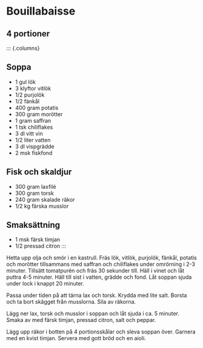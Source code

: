 # Bouillabaisse

## 4 portioner

::: {.columns}
## Soppa

-   1 gul lök
-   3 klyftor vitlök
-   1/2 purjolök
-   1/2 fänkål
-   400 gram potatis
-   300 gram morötter
-   1 gram saffran
-   1 tsk chiliflakes
-   3 dl vitt vin
-   1/2 liter vatten
-   3 dl vispgrädde
-   2 msk fiskfond

## Fisk och skaldjur

-   300 gram laxfilé
-   300 gram torsk
-   240 gram skalade räkor
-   1/2 kg färska musslor

## Smaksättning

-   1 msk färsk timjan
-   1/2 pressad citron
:::

Hetta upp olja och smör i en kastrull. Fräs lök, vitlök, purjolök,
fänkål, potatis och morötter tillsammans med saffran och chiliflakes
under omrörning i 2-3 minuter. Tillsätt tomatpurén och fräs 30 sekunder
till. Häll i vinet och låt puttra 4-5 minuter. Häll till sist i vatten,
grädde och fond. Låt soppan sjuda under lock i knappt 20 minuter.

Passa under tiden på att tärna lax och torsk. Krydda med lite salt.
Borsta och ta bort skägget från musslorna. Sila av räkorna.

Lägg ner lax, torsk och musslor i soppan och låt sjuda i ca. 5 minuter.
Smaka av med färsk timjan, pressad citron, salt och peppar.

Lägg upp räkor i botten på 4 portionsskålar och sleva soppan över.
Garnera med en kvist timjan. Servera med gott bröd och en aioli.
